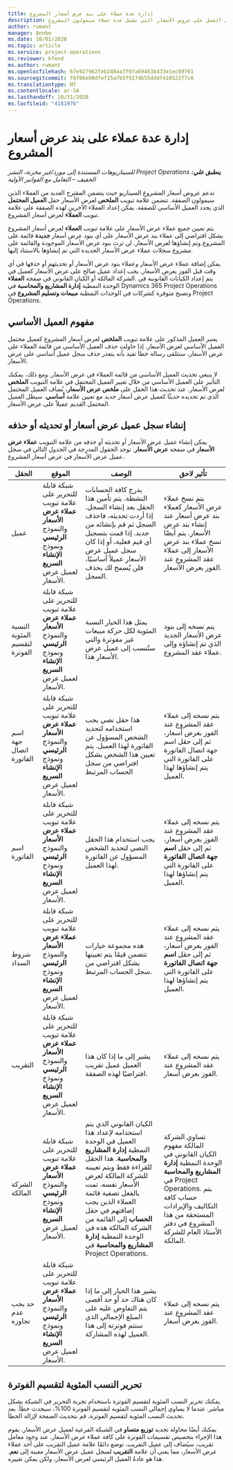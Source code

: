 ```yaml
---
title: إدارة عدة عملاء على بند عرض أسعار المشروع
description: يقدم هذا الموضوع معلومات حول العمل على عروض الأسعار التي تشمل عدة عملاء سيمولون المشروع.
author: rumant
manager: Annbe
ms.date: 10/01/2020
ms.topic: article
ms.service: project-operations
ms.reviewer: kfend
ms.author: rumant
ms.openlocfilehash: 67e927962feb248aa7f07a69463b433e1ec89761
ms.sourcegitcommit: f6f86e80dfef15a7b5f9174b55dddf410522f7c8
ms.translationtype: HT
ms.contentlocale: ar-SA
ms.lasthandoff: 10/31/2020
ms.locfileid: "4181976"
---
```

# <a name="manage-multiple-customers-on-a-project-quote"></a>إدارة عدة عملاء على بند عرض أسعار المشروع

_**ينطبق علي:** ‏‫Project Operations للسيناريوهات المستندة إلى مورد/غير مخزنة‬، ‏‫النشر الخفيف – التعامل مع الفواتير الأولية‬_

تدعم عروض أسعار المشروع السيناريو حيث يتضمن المقترح العديد من العملاء الذين سيمولون الصفقة. تتضمن علامة تبويب **الملخص** لعرض الأسعار حقل **العميل المحتمل** الذي يحدد العميل الأساسي للصفقة. يمكن إعداد العملاء الآخرين لهذه الصفقة على علامة تبويب **العملاء** لعرض أسعار المشروع.

يتم تعيين جميع عملاء عرض الأسعار على علامة تبويب **العملاء** لعرض أسعار المشروع بشكل افتراضي إلى عملاء بند عرض الأسعار على أي بنود عرض أسعار **جديدة** قائمة على المشروع وتم إنشاؤها لعرض الأسعار. لن ترث بنود عرض الأسعار الموجودة والقائمة على مشروع سجلات عملاء عرض الأسعار الجديدة التي تم إنشاؤها بالاستناد إليها.

يمكن إضافة عملاء عرض الأسعار وعملاء بنود عرض الأسعار أو تحديثهم أو حذفها في أي وقت قبل الفوز بعرض الأسعار. يجب إعداد عميل صالح على عرض الأسعار كعميل في الشركة المالكة أو الكيان القانوني في صفحة **العملاء‏‎**. يتم إعداد الكيانات القانونية في الوحدة النمطية **إدارة المشاريع والمحاسبة** في Dynamics 365 Project Operations وتصبح متوفرة كشركات في الوحدات النمطية **مبيعات وتسليم المشروع** في Project Operations.

## <a name="concept-of-a-primary-customer"></a>مفهوم العميل الأساسي

يعتبر العميل المذكور على علامة تبويب **الملخص** لعرض أسعار المشروع كعميل محتمل العميل الأساسي لعرض الأسعار. إذا حاولت حذف العميل الأساسي من قائمة العملاء على عرض الأسعار، ستتلقى رسالة خطأ تفيد بأنه يتعذر حذف سجل عميل أساسي على عرض الأسعار.

لا ينبغي تحديث العميل الأساسي من قائمة العملاء في عرض الأسعار. ومع ذلك، يمكنك التأثير على العميل الأساسي من خلال تغيير العميل المحتمل في علامة التبويب **الملخص** لعرض الأسعار. عند تحديث هذا الحقل على **ملخص عرض الأسعار**، يُضاف العميل المحتمل الذي تم تحديده حديثًا كعميل عرض أسعار جديد مع تعيين علامة **أساسي**. سيظل العميل المحتمل القديم عميلاً على عرض الأسعار.

## <a name="create-update-or-delete-a-quote-customer-record"></a>إنشاء سجل عميل عرض أسعار أو تحديثه أو حذفه

يمكن إنشاء عميل عرض الأسعار أو تحديثه أو حذفه من علامة التبويب **عملاء عرض الأسعار** في صفحة **عرض الأسعار**. توجد الحقول المدرجة في الجدول التالي في سجل عميل عرض الأسعار في عرض أسعار المشروع.

| **الحقل** | **الموقع** | **الوصف** | **تأثير لاحق** |
| --- | --- | --- | --- |
| عميل | شبكة قابلة للتحرير على علامة تبويب **عملاء عرض الأسعار** والنموذج **الرئيسي** ونموذج **الإنشاء السريع** لعميل عرض الأسعار. | يدرج كافة الحسابات النشطة. يتم تأمين هذا الحقل بعد إنشاء السجل. إذا أردت تحديثه، فاحذف السجل ثم قم بإنشائه من جديد. إذا قمت بتسجيل أي قيم فعلية، أو إذا كان سجل عميل عرض الأسعار عميلاً أساسيًا، فلن يُسمح لك بحذف السجل. | يتم نسخ عملاء عرض الأسعار كعملاء بند عرض أسعار عند إنشاء بند عرض الأسعار. يتم أيضًا نسخ عملاء بند عرض الأسعار إلى عملاء عقد المشروع عند الفوز بعرض الأسعار. |
| النسبة المئوية لتقسيم الفوترة | شبكة قابلة للتحرير على علامة تبويب **عملاء عرض الأسعار** والنموذج **الرئيسي** ونموذج **الإنشاء السريع** لعميل عرض الأسعار. | يمثل هذا الخيار النسبة المئوية لكل حركة مبيعات غير مفوترة والتي ستُنسب إلى عميل عرض الأسعار هذا. | يتم نسخه إلى بنود عرض الأسعار الجديد الذي تم إنشاؤه وإلى عملاء عقد المشروع. |
| اسم جهة اتصال الفاتورة | شبكة قابلة للتحرير على علامة تبويب **عملاء عرض الأسعار** والنموذج **الرئيسي** ونموذج **الإنشاء السريع** لعميل عرض الأسعار. | هذا حقل نصي يجب استخدامه لتحديد الشخص المسؤول عن الفاتورة لهذا العميل. يتم تعيين هذا الشخص بشكل افتراضي من سجل الحساب المرتبط | يتم نسخه إلى عملاء عقد المشروع عند الفوز بعرض أسعار، ثم إلى حقل اسم جهة اتصال الفاتورة على الفاتورة التي يتم إنشاؤها لهذا العميل. |
| اسم الفاتورة | شبكة قابلة للتحرير على علامة تبويب **عملاء عرض الأسعار** والنموذج **الرئيسي** ونموذج **الإنشاء السريع** لعميل عرض الأسعار. | يجب استخدام هذا الحقل النصي لتحديد الشخص المسؤول عن الفاتورة لهذا العميل. | يتم نسخه إلى عملاء عقد المشروع عند الفوز بعرض أسعار، ثم إلى حقل **اسم جهة اتصال الفاتورة** على الفاتورة التي يتم إنشاؤها لهذا العميل. |
| شروط السداد | شبكة قابلة للتحرير على علامة تبويب **عملاء عرض الأسعار** والنموذج **الرئيسي** ونموذج **الإنشاء السريع** لعميل عرض الأسعار. | هذه مجموعة خيارات تتضمن قيمًا يتم تعيينها بشكل افتراضي من سجل الحساب المرتبط. | يتم نسخه إلى عملاء عقد المشروع عند الفوز بعرض أسعار، ثم إلى حقل **اسم جهة اتصال الفاتورة** على الفاتورة التي يتم إنشاؤها لهذا العميل. |
| التقريب | شبكة قابلة للتحرير على علامة تبويب **عملاء عرض الأسعار** والنموذج **الرئيسي** ونموذج **الإنشاء السريع** لعميل عرض الأسعار. | يشير إلى ما إذا كان هذا العميل عميل تقريب افتراضيًا لهذه الصفقة. | يتم نسخه إلى عملاء عقد المشروع عند الفوز بعرض أسعار. |
| الشركة المالكة | شبكة قابلة للتحرير على علامة تبويب **عملاء عرض الأسعار** والنموذج **الرئيسي** ونموذج **الإنشاء السريع** لعميل عرض الأسعار. | الكيان القانوني الذي يتم استخدامه لإعداد هذا العميل في الوحدة النمطية **إدارة المشاريع والمحاسبة**. هذا الحقل للقراءة فقط ويتم تعيينه للشركة المالكة لعرض الأسعار نفسه. تمت بالفعل تصفية قائمة العملاء الذين يجب إضافتهم في حقل **الحساب** إلى القائمة من الشركة المالكة هذه في الوحدة النمطية **إدارة المشاريع والمحاسبة** في Project Operations. | تساوي الشركة المالكة مفهوم الكيان القانوني في الوحدة النمطية **إدارة المشاريع والمحاسبة** في Project Operations. يتم حساب كافة التكاليف والإيرادات المستحقة من هذا المشروع في دفتر الأستاذ العام للشركة المالكة. |
| حد يجب عدم تجاوزه | شبكة قابلة للتحرير على علامة تبويب **عملاء عرض الأسعار** والنموذج **الرئيسي** ونموذج **الإنشاء السريع** لعميل عرض الأسعار. | يشير هذا الخيار إلى ما إذا كان هناك حد أو حد أقصى يتم التفاوض عليه على المبلغ الإجمالي الذي ستتم فوترته إلى هذا العميل لهذه المشاركة. | يتم نسخه إلى عملاء عقد المشروع عند الفوز بعرض أسعار. |

## <a name="editing-billing-split-percentages"></a>تحرير النسب المئوية لتقسيم الفوترة

يمكنك تحرير النسب المئوية لتقسيم الفوترة باستخدام تجربة التحرير في الشبكة بشكل مباشر. عندما لا يساوي إجمالي النسب المئوية لتقسيم الفوترة 100%، سيحدث خطأ. بعد تحديث النسب المئوية لتقسيم الفوترة، قم بتحديث الصفحة لإزالة الخطأ.

يمكنك أيضًا محاولة تحديد **توزيع متساو** في الشبكة الفرعية لعميل عرض الأسعار. يقوم هذا الإجراء بتخصيص تقسيمات الفوترة على كافة عملاء عرض الأسعار. عند وجود معامل تقريب، سيُضاف إلى عميل التقريب. توضع دائمًا علامة عميل التقريب على أحد عملاء عرض الأسعار، مما يعني أن علامة **التقريب** لسجل عميل عرض الأسعار معينة إلى **نعم**. هذا هو عادةً العميل الرئيسي لعرض الأسعار، ولكن يمكن تغييره.
